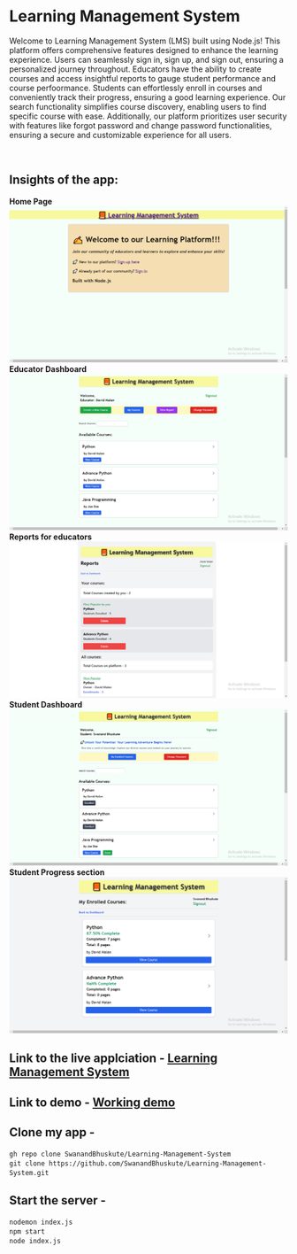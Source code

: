 # **Learning Management System**

Welcome to Learning Management System (LMS) built using Node.js! This platform offers comprehensive features designed to enhance the learning experience. Users can seamlessly sign in, sign up, and sign out, ensuring a personalized journey throughout. Educators have the ability to create courses and access insightful reports to gauge student performance and course perfoormance. Students can effortlessly enroll in courses and conveniently track their progress, ensuring a good learning experience. Our search functionality simplifies course discovery, enabling users to find specific course with ease. Additionally, our platform prioritizes user security with features like forgot password and change password functionalities, ensuring a secure and customizable experience for all users.

<br>

## **Insights of the app:**
**Home Page** ![Home Page](/project-images/homepage.png)
**Educator Dashboard** ![Educator Dashboard](/project-images/teacher-dashboard.png)
**Reports for educators** ![Reports for educators](/project-images/teacher-report.png)
**Student Dashboard** ![Student Dashboard](/project-images/student-dashboard.png)
**Student Progress section** ![Student Progress section](/project-images/student-progress.png)
<br>

## Link to the live applciation - <a href="https://lms-app-swanand.onrender.com/">Learning Management System </a> <br>

## Link to demo - <a href="https://www.loom.com/share/3d82f829b2ee4aac8cbce7ceeb7a80d5"> Working demo </a> 

## Clone my app - <br> 
`gh repo clone SwanandBhuskute/Learning-Management-System` <br> `git clone https://github.com/SwanandBhuskute/Learning-Management-System.git`

## Start the server - 
`nodemon index.js`  <br> `npm start` <br> `node index.js`
